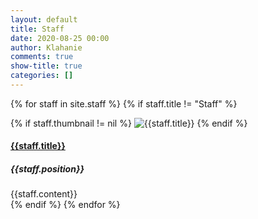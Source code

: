 ```yaml
---
layout: default
title: Staff
date: 2020-08-25 00:00
author: Klahanie
comments: true
show-title: true
categories: []
---
```

{% for staff in site.staff %}
{% if staff.title != "Staff" %}
<div class="director-row row mb-4">
  <div class="col-md-4 col-sm-6">
{% if staff.thumbnail != nil %}
  <img class="img-thumbnail img-fluid" src="{{site.url}}/{{staff.thumbnail}}" alt="{{staff.title}}">
    {% endif %}
    </div>
    <div class="col-md-8 col-sm-12">
      <h4>
      <a href="mailto:{{staff.email}}">{{staff.title}}</a>
      </h4>
      <h5>{{staff.position}}</h5>
      <div>{{staff.content}}
      </div>
    </div>
</div>
{% endif %}
{% endfor %}

